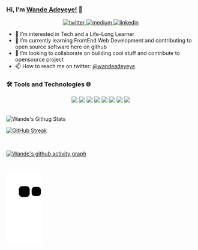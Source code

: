 <p align="center">
 
 ### Hi, I’m [Wande Adeyeye!](https://medium.com/@wandeadeyeye) 👋

 <p/>

<p align="center">

<a href="https://twitter.com/wandeadeyeye">
   <img alt="twitter" src="https://img.shields.io/badge/Twitter-AFD3E2?style=for-the-badge&logo=twitter&logoColor=white" />
</a>

<a href="https://medium.com/@wandeadeyeye">
   <img alt="medium" src="https://img.shields.io/badge/medium-AFD3E2?style=for-the-badge&logo=medium&logoColor=white" />
</a>

<a href="https://www.linkedin.com/in/wandeadeyeye/">
   <img alt="linkedin" src="https://img.shields.io/badge/LinkedIn-AFD3E2?style=for-the-badge&logo=linkedin&logoColor=white" />
</a>

<p/>

<p align="center">

- 👀 I’m interested in Tech and a Life-Long Learner
- 🌱 I’m currently learning FrontEnd Web Development and contributing to open source software here on github
- 💞️ I’m looking to collaborate on building cool stuff and contribute to opensource project
- 📫 How to reach me on twitter: [@wandeadeyeye](https://twitter.com/wandeadeyeye)

<p/>


<h3>🛠️ Tools and Technologies 🌐</h3>
    <p align="center">
        <img src="https://img.shields.io/static/v1?label=|&labelColor=AFD3E2&message=PYTHON&color=AFD3E2&style=flat-square&logo=python"/>
        <img src="https://img.shields.io/static/v1?label=|&labelColor=AFD3E2&message=HTML5&color=AFD3E2&style=flat-square&logo=html5"/>
        <img src="https://img.shields.io/static/v1?label=|&labelColor=AFD3E2&message=CSS3&color=AFD3E2&logoColor=blue&style=flat-square&logo=css3"/>
        <img src="https://img.shields.io/static/v1?label=|&labelColor=AFD3E2&message=BOOTSTRAP&color=AFD3E2&logoColor=blue&style=flat-square&logo=bootstrap"/>
        <img src="https://img.shields.io/static/v1?label=|&labelColor=AFD3E2&message=MYSQL&color=AFD3E2&logoColor=gold&style=flat-square&logo=mysql"/>
        <img src="https://img.shields.io/static/v1?label=|&labelColor=AFD3E2&message=VS CODE&color=AFD3E2&logoColor=blue&style=flat-square&logo=visual studio code"/>
        <img src="https://img.shields.io/static/v1?label=|&labelColor=AFD3E2&message=GIT&color=AFD3E2&style=flat-square&logo=git"/>
        <img src="https://img.shields.io/static/v1?label=|&labelColor=AFD3E2&message=GITHUB&color=AFD3E2&style=flat-square&logo=github"/>
    </p>
<br>

<img align="center" alt="Wande's Githug Stats" src="https://github-readme-stats.vercel.app/api?username=wandeadeyeye&show_icons=true&include_all_commits=true&theme=transparent"/>

<br>

[![GitHub Streak](https://streak-stats.demolab.com/?user=wandeadeyeye&theme=transparent)](https://git.io/streak-stats)

<br>

[![Wande's github activity graph](https://github-readme-activity-graph.cyclic.app/graph?username=wandeadeyeye&theme=github-compact)](https://github.com/ashutosh00710/github-readme-activity-graph)

<br>

![snake gif](https://github.com/wandeadeyeye/wandeadeyeye/blob/output/github-contribution-grid-snake.svg)

<!---
wandeadeyeye/wandeadeyeye is a ✨ special ✨ repository because its `README.md` (this file) appears on your GitHub profile.
You can click the Preview link to take a look at your changes.
--->
